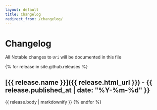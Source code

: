 ```yaml
---
layout: default
title: Changelog
redirect_from: /changelog/
---
```


# Changelog

All Notable changes to `Uri` will be documented in this file

{% for release in site.github.releases %}
## [{{ release.name }}]({{ release.html_url }}) - {{ release.published_at | date: "%Y-%m-%d" }}
{{ release.body | markdownify }}
{% endfor %}